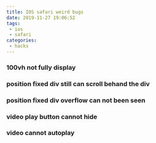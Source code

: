 ```yaml
---
title: IOS safari weird bugs
date: 2019-11-27 19:06:52
tags:
 - ios
 - safari
categories:
 - hacks 
---
```

### 100vh not fully display


### position fixed div still can scroll behand the div

### position fixed div overflow can not been seen


### video play button cannot hide


### video cannot autoplay
<!-- more -->


